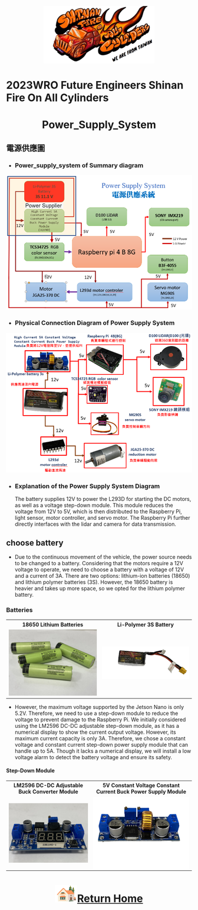 <div align="center"><img src="../../other/img/logo.png" width="300" alt=" logo"></div>

2023WRO Future Engineers Shinan Fire On All Cylinders  
====
# <div align="center">Power_Supply_System</div> 
## 電源供應圖
- ###  Power_supply_system of Summary diagram  
<div align="center"><img src="./img/Power_supply_system.png" width="600"></div>

- ###  Physical Connection Diagram of Power Supply System 
<div align="center"><img src="./img/Power_supply_system of Summary diagram1.png" width="600"></div>

- ### Explanation of the Power Supply System Diagram

  The battery supplies 12V to power the L293D for starting the DC motors, as well as a voltage step-down module. This module reduces the voltage from 12V to 5V, which is then distributed to the Raspberry Pi, light sensor, motor controller, and servo motor. The Raspberry Pi further directly interfaces with the lidar and camera for data transmission.


## choose battery 
- Due to the continuous movement of the vehicle, the power source needs to be changed to a battery. Considering that the motors require a 12V voltage to operate, we need to choose a battery with a voltage of 12V and a current of 3A. There are two options: lithium-ion batteries (18650) and lithium polymer batteries (3S). However, the 18650 battery is heavier and takes up more space, so we opted for the lithium polymer battery.



### Batteries
<div align="center" width=100%>
<table>
<tr align="center">
  <th> 18650 Lithium Batteries </th> <th>Li-Polymer 3S Battery 
  </th>
</tr>
<tr align="center">
  <td>
  <img src="./img/18650.jpeg" width = "300"  alt="18650" /> </td>
  <td>
  <img src="./img/lipo_battery.png" width = "300" alt="lipo_battery"  />
  </td>

</tr>
</table>
</div>


- However, the maximum voltage supported by the Jetson Nano is only 5.2V. Therefore, we need to use a step-down module to reduce the voltage to prevent damage to the Raspberry Pi. We initially considered using the LM2596 DC-DC adjustable step-down module, as it has a numerical display to show the current output voltage. However, its maximum current capacity is only 3A. Therefore, we chose a constant voltage and constant current step-down power supply module that can handle up to 5A. Though it lacks a numerical display, we will install a low voltage alarm to detect the battery voltage and ensure its safety.


#### Step-Down Module
<div align="center">
<table with=100%>
<tr align="center">
<th> LM2596 DC-DC Adjustable Buck Converter Module </th>
<th>5V Constant Voltage Constant Current Buck Power Supply Module</th>
</tr>
<tr align="center">
  <td><img src="./img/LM25.jpeg" width = "250" height = "" alt="MG90S" align=center />  </td>
  <td><img src="./img/ADIO-DC36V5A.png" width = "300" height = "" alt="MG90S" align=center /> 
  </td>

</tr>
</table>
</div>

# <div align="center">![HOME](../../other/img/Home.png)[Return Home](../../)</div>  

